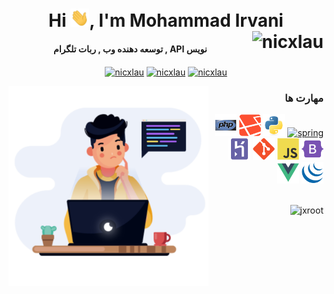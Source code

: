 <h1 align="center">Hi <img src="hi.gif" width="30">, I'm Mohammad Irvani <br/><img align="right" src="https://komarev.com/ghpvc/?username=malbo-dev" alt="nicxlau" /></h1>
<h4 align="center">توسعه دهنده وب , ربات تلگرام , API نویس</h4>

<p align="center">
  <a href="https://linkedin.com/in/nicxlau" target="blank"><img align="center" src="https://img.shields.io/badge/LinkedIn-0077B5?style=for-the-badge&logo=linkedin&logoColor=white" alt="nicxlau" /></a>
  <a href="https://twitter.com/nicxlau" target="blank"><img align="center" src="https://img.shields.io/badge/Twitter-1DA1F2?style=for-the-badge&logo=twitter&logoColor=white" alt="nicxlau" /></a>
  <a href="https://instagram.com/nicxlau" target="blank"><img align="center" src="https://img.shields.io/badge/Instagram-E4405F?style=for-the-badge&logo=instagram&logoColor=white" alt="nicxlau" /></a>
</p>

<a href="https://github.com/malbo-dev" target="_blank"><img align="left" src="thoughtful.svg" width="320"/></a>

  
<h3 align="right">مهارت ها</h3>
<p align="right">
<a href="https://github.com/topics/php" target="blank"><img src="https://raw.githubusercontent.com/devicons/devicon/master/icons/php/php-original.svg" alt="php" width="35" height="35"/></a>
<a href="https://github.com/topics/laravel" target="blank"><img src="https://raw.githubusercontent.com/devicons/devicon/master/icons/laravel/laravel-plain.svg" alt="laravel" width="35" height="35"/></a>
<a href="https://github.com/topics/python" target="blank"><img src="https://raw.githubusercontent.com/devicons/devicon/master/icons/python/python-original.svg" alt="python" width="35" height="35"/></a>
<a href="https://github.com/topics/spring" target="blank"><img src="https://cdn.jsdelivr.net/gh/devicons/devicon/icons/csharp/csharp-original.svg" alt="spring" width="35" height="35"/></a>
<a href="https://github.com/topics/heroku" target="blank"><img src="https://raw.githubusercontent.com/devicons/devicon/master/icons/heroku/heroku-plain.svg" alt="heroku" width="35" height="35"/></a>
<a href="https://github.com/topics/git" target="blank"><img src="https://raw.githubusercontent.com/devicons/devicon/master/icons/git/git-original.svg" alt="git" width="35" height="35"/></a>
<a href="https://github.com/topics/javascript" target="blank"><img src="https://raw.githubusercontent.com/devicons/devicon/master/icons/javascript/javascript-original.svg" alt="javascript" width="35" height="35"/></a>
<a href="https://github.com/topics/bootstrap" target="blank"><img src="https://raw.githubusercontent.com/devicons/devicon/master/icons/bootstrap/bootstrap-plain.svg" alt="bootstrap" width="35" height="35"/></a>
<a href="https://github.com/topics/vue" target="blank"><img src="https://raw.githubusercontent.com/devicons/devicon/master/icons/vuejs/vuejs-original.svg" alt="vue.js" width="35" height="35"/></a>
<a href="https://github.com/topics/jquery" target="blank"><img src="https://raw.githubusercontent.com/devicons/devicon/master/icons/jquery/jquery-original.svg" alt="jquery" width="35" height="35"/></a>
</p>
<br/>
<a href="https://github.com/jxroot"><img align="right" title="jxroot" src="https://github-readme-stats.vercel.app/api/top-langs/?username=jxroot&layout=compact&theme=dracula"></a>

